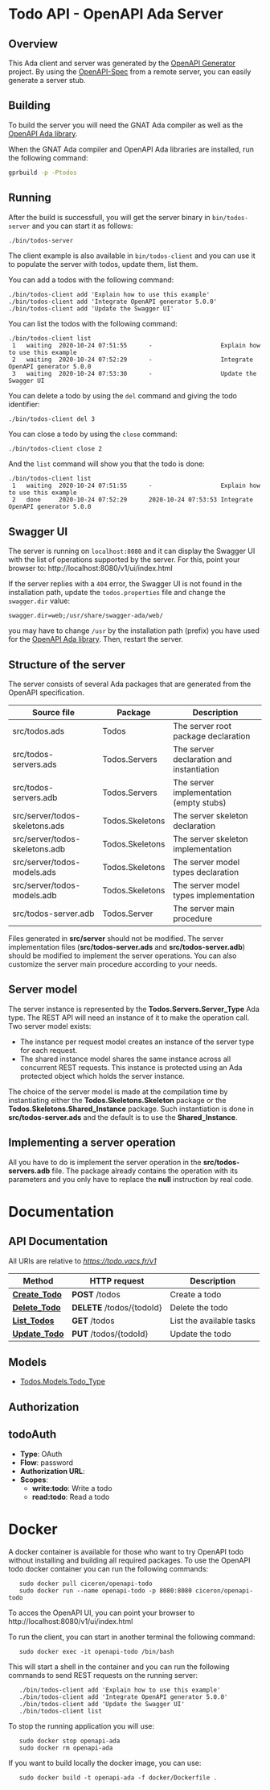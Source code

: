 # Todo API - OpenAPI Ada Server

## Overview

This Ada client and server was generated by the [OpenAPI Generator](https://github.com/OpenAPITools/openapi-generator) project.
By using the [OpenAPI-Spec](https://github.com/OAI/OpenAPI-Specification) from a remote server,
you can easily generate a server stub.

## Building

To build the server you will need the GNAT Ada compiler as well as
the [OpenAPI Ada library](https://github.com/stcarrez/swagger-ada).

When the GNAT Ada compiler and OpenAPI Ada libraries are installed,
run the following command:

```sh
gprbuild -p -Ptodos
```

## Running

After the build is successfull, you will get the server binary
in `bin/todos-server` and you can start it as follows:
```sh
./bin/todos-server
```

The client example is also available in `bin/todos-client` and you
can use it to populate the server with todos, update them, list them.

You can add a todos with the following command:

```
./bin/todos-client add 'Explain how to use this example'
./bin/todos-client add 'Integrate OpenAPI generator 5.0.0'
./bin/todos-client add 'Update the Swagger UI'
```

You can list the todos with the following command:

```
./bin/todos-client list
 1   waiting  2020-10-24 07:51:55      -                   Explain how to use this example
 2   waiting  2020-10-24 07:52:29      -                   Integrate OpenAPI generator 5.0.0
 3   waiting  2020-10-24 07:53:30      -                   Update the Swagger UI   
```
You can delete a todo by using the `del` command and giving the todo identifier:

```
./bin/todos-client del 3
```

You can close a todo by using the `close` command:

```
./bin/todos-client close 2
```

And the `list` command will show you that the todo is done:

```
./bin/todos-client list
 1   waiting  2020-10-24 07:51:55      -                   Explain how to use this example
 2   done     2020-10-24 07:52:29      2020-10-24 07:53:53 Integrate OpenAPI generator 5.0.0
```  

## Swagger UI

The server is running on `localhost:8080` and it can display the Swagger UI
with the list of operations supported by the server.  For this, point your
browser to: http://localhost:8080/v1/ui/index.html

If the server replies with a `404` error, the Swagger UI is not found in the
installation path, update the `todos.properties` file and change the `swagger.dir`
value:

```
swagger.dir=web;/usr/share/swagger-ada/web/
```

you may have to change `/usr` by the installation path (prefix) you have
used for the [OpenAPI Ada library](https://github.com/stcarrez/swagger-ada).
Then, restart the server.

## Structure of the server

The server consists of several Ada packages that are generated from
the OpenAPI specification.

Source file | Package | Description
------------ | ------------- | -------------
src/todos.ads|Todos|The server root package declaration
src/todos-servers.ads|Todos.Servers|The server declaration and instantiation
src/todos-servers.adb|Todos.Servers|The server implementation (empty stubs)
src/server/todos-skeletons.ads|Todos.Skeletons|The server skeleton declaration
src/server/todos-skeletons.adb|Todos.Skeletons|The server skeleton implementation
src/server/todos-models.ads|Todos.Skeletons|The server model types declaration
src/server/todos-models.adb|Todos.Skeletons|The server model types implementation
src/todos-server.adb|Todos.Server|The server main procedure

Files generated in **src/server** should not be modified.  The server implementation
files (**src/todos-server.ads** and **src/todos-server.adb**) should
be modified to implement the server operations.  You can also customize the server
main procedure according to your needs.

## Server model

The server instance is represented by the **Todos.Servers.Server_Type** Ada type.
The REST API will need an instance of it to make the operation call.  Two server model
exists:

* The instance per request model creates an instance of the server type for each request.
* The shared instance model shares the same instance across all concurrent REST requests.  This instance is protected using an Ada protected object which holds the server instance.

The choice of the server model is made at the compilation time by instantiating either
the **Todos.Skeletons.Skeleton** package or the **Todos.Skeletons.Shared_Instance**
package.  Such instantiation is done in **src/todos-server.ads** and the default
is to use the **Shared_Instance**.

## Implementing a server operation

All you have to do is implement the server operation in the **src/todos-servers.adb** file.
The package already contains the operation with its parameters and you only have to replace
the **null** instruction by real code.

# Documentation

## API Documentation

All URIs are relative to *https://todo.vacs.fr/v1*

Method | HTTP request | Description
------------- | ------------- | -------------
[**Create_Todo**](TasksApi.md#Create_Todo) | **POST** /todos | Create a todo
[**Delete_Todo**](TasksApi.md#Delete_Todo) | **DELETE** /todos/{todoId} | Delete the todo
[**List_Todos**](TasksApi.md#List_Todos) | **GET** /todos | List the available tasks
[**Update_Todo**](TasksApi.md#Update_Todo) | **PUT** /todos/{todoId} | Update the todo


## Models
 - [Todos.Models.Todo_Type](Todo_Type.md)


## Authorization

## todoAuth

- **Type**: OAuth
- **Flow**: password
- **Authorization URL**: 
- **Scopes**: 
  - **write:todo**: Write a todo
  - **read:todo**: Read a todo

# Docker

A docker container is available for those who want to try OpenAPI todo without installing
and building all required packages.  To use the OpenAPI todo docker container you can
run the following commands:

```
   sudo docker pull ciceron/openapi-todo
   sudo docker run --name openapi-todo -p 8080:8080 ciceron/openapi-todo
```

To acces the OpenAPI UI, you can point your browser to http://localhost:8080/v1/ui/index.html

To run the client, you can start in another terminal the following command:

```
   sudo docker exec -it openapi-todo /bin/bash
```

This will start a shell in the container and you can run the following commands to
send REST requests on the running server:

```
   ./bin/todos-client add 'Explain how to use this example'
   ./bin/todos-client add 'Integrate OpenAPI generator 5.0.0'
   ./bin/todos-client add 'Update the Swagger UI'
   ./bin/todos-client list
```

To stop the running application you will use:
```
   sudo docker stop openapi-ada
   sudo docker rm openapi-ada
```

If you want to build locally the docker image, you can use:

```
   sudo docker build -t openapi-ada -f docker/Dockerfile .
```

